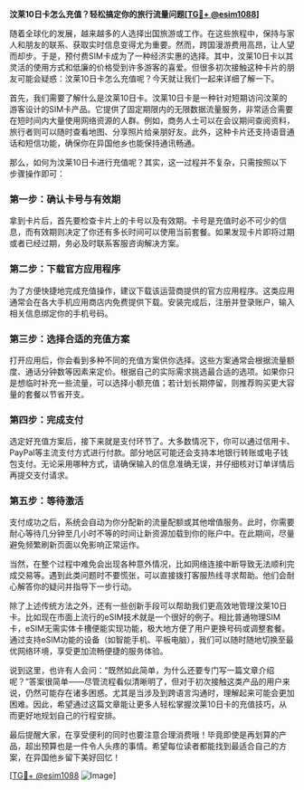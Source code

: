 **汶莱10日卡怎么充值？轻松搞定你的旅行流量问题[[TG💪+ @esim1088](https://t.me/s/esim1088)]**

随着全球化的发展，越来越多的人选择出国旅游或工作。在这些旅程中，保持与家人和朋友的联系、获取实时信息变得尤为重要。然而，跨国漫游费用高昂，让人望而却步。于是，预付费SIM卡成为了一种经济实惠的选择。其中，汶莱10日卡以其灵活的使用方式和低廉的价格受到许多游客的喜爱。但很多初次接触这种卡片的朋友可能会疑惑：汶莱10日卡怎么充值呢？今天就让我们一起来详细了解一下。

首先，我们需要了解什么是汶莱10日卡。汶莱10日卡是一种针对短期访问汶莱的游客设计的SIM卡产品。它提供了固定期限内的无限数据流量服务，非常适合需要在短时间内大量使用网络资源的人群。例如，商务人士可以在会议期间查阅资料，旅行者则可以随时查看地图、分享照片给亲朋好友。此外，这种卡片还支持语音通话和短信功能，确保你在异国他乡也能保持通讯畅通。

那么，如何为汶莱10日卡进行充值呢？其实，这一过程并不复杂，只需按照以下步骤操作即可：

### 第一步：确认卡号与有效期

拿到卡片后，首先要检查卡片上的卡号以及有效期。卡号是充值时必不可少的信息，而有效期则决定了你还有多长时间可以使用当前套餐。如果发现卡片即将过期或者已经过期，务必及时联系客服咨询解决方案。

### 第二步：下载官方应用程序

为了方便快捷地完成充值操作，建议下载该运营商提供的官方应用程序。这类应用通常会在各大手机应用商店内免费提供下载。安装完成后，注册并登录账户，输入相关信息绑定你的手机号码。

### 第三步：选择合适的充值方案

打开应用后，你会看到多种不同的充值方案供你选择。这些方案通常会根据流量额度、通话分钟数等因素来定价。根据自己的实际需求挑选最合适的选项。如果你只是想临时补充一些流量，可以选择小额充值；若计划长期停留，则推荐购买更大容量的套餐以节省开支。

### 第四步：完成支付

选定好充值方案后，接下来就是支付环节了。大多数情况下，你可以通过信用卡、PayPal等主流支付方式进行付款。部分地区可能还会支持本地银行转账或电子钱包支付。无论采用哪种方式，请确保输入的信息准确无误，并仔细核对订单详情后再提交支付请求。

### 第五步：等待激活

支付成功之后，系统会自动为你分配新的流量配额或其他增值服务。此时，你需要耐心等待几分钟至几小时不等的时间让新资源加载到你的账户中。在此期间，尽量避免频繁刷新页面以免影响正常运作。

当然，在整个过程中难免会出现各种意外情况，比如网络连接中断导致无法顺利完成交易等。遇到此类问题时不要慌张，可以直接拨打客服热线寻求帮助。他们会耐心解答你的疑问并指导下一步行动。

除了上述传统方法之外，还有一些创新手段可以帮助我们更高效地管理汶莱10日卡。比如现在市面上流行的eSIM技术就是一个很好的例子。相比普通物理SIM卡，eSIM无需实体卡槽便能实现功能，极大地方便了用户更换号码或调整套餐。通过支持eSIM功能的设备（如智能手机、平板电脑），我们可以随时随地切换至最优网络环境，享受更加流畅便捷的服务体验。

说到这里，也许有人会问：“既然如此简单，为什么还要专门写一篇文章介绍呢？”答案很简单——尽管流程看似清晰明了，但对于初次接触这类产品的用户来说，仍然可能存在诸多困惑。尤其是当涉及到跨语言沟通时，理解起来可能会更加困难。因此，希望通过这篇文章能让更多人轻松掌握汶莱10日卡的充值技巧，从而更好地规划自己的行程安排。

最后提醒大家，在享受便利的同时也要注意合理消费哦！毕竟即使是再划算的产品，超出预算也是一件令人头疼的事情。希望每位读者都能找到最适合自己的方案，在异国他乡留下美好回忆！

[[TG💪+ @esim1088](https://t.me/s/esim1088) ![Image](https://i.postimg.cc/4NQfJmqS/Snipaste-2025-05-13-00-14-12.png)]